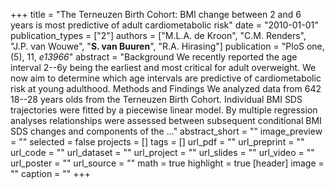 +++
title = "The Terneuzen Birth Cohort: BMI change between 2 and 6 years is most predictive of adult cardiometabolic risk"
date = "2010-01-01"
publication_types = ["2"]
authors = ["M.L.A. de Kroon", "C.M. Renders", "J.P. van Wouwe", "**S. van Buuren**", "R.A. Hirasing"]
publication = "PloS one, (5), 11, _e13966_"
abstract = "Background We recently reported the age interval 2--6y being the earliest and most critical for adult overweight. We now aim to determine which age intervals are predictive of cardiometabolic risk at young adulthood. Methods and Findings We analyzed data from 642 18--28 years olds from the Terneuzen Birth Cohort. Individual BMI SDS trajectories were fitted by a piecewise linear model. By multiple regression analyses relationships were assessed between subsequent conditional BMI SDS changes and components of the …"
abstract_short = ""
image_preview = ""
selected = false
projects = []
tags = []
url_pdf = ""
url_preprint = ""
url_code = ""
url_dataset = ""
url_project = ""
url_slides = ""
url_video = ""
url_poster = ""
url_source = ""
math = true
highlight = true
[header]
image = ""
caption = ""
+++
